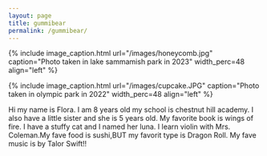 ```yaml
---
layout: page
title: gummibear
permalink: /gummibear/
---
```


{% include image_caption.html url="/images/honeycomb.jpg" caption="Photo taken in lake sammamish park in 2023" width_perc=48 align="left" %}

{% include image_caption.html url="/images/cupcake.JPG" caption="Photo taken in olympic park in 2022" width_perc=48 align="left" %}

Hi my name is Flora. I am 8 years old my school is chestnut hill academy. I also have a little sister and she is 5 years old. My favorite book is wings of fire. I have a stuffy cat and I named her luna. I learn violin with Mrs. Coleman.My fave food is sushi,BUT my favorit type is Dragon Roll. My fave music is by Talor Swift!! 


